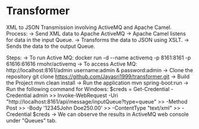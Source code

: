 # Transformer
XML to JSON Transmission involving ActiveMQ and Apache Camel.
Process:
-> Send XML data to Apache ActiveMQ
-> Apache Camel listens for data in the input Queue.
-> Transforms the data to JSON using XSLT.
-> Sends the data to the output Queue.

Steps:
-> To run Active MQ: docker run -d --name activemq -p 8161:8161 -p 61616:61616 rmohr/activemq
-> To access Active MQ: http://localhost:8161/admin    username:admin & password:admin
-> Clone the repository git clone https://github.com/Jayasri1999/transformer.git
-> Build the Project mvn clean install
-> Run the application mvn spring-boot:run
-> Run the following command for Windows:
$creds = Get-Credential -Credential admin >> Invoke-WebRequest -Uri "http://localhost:8161/api/message/inputQueue?type=queue" >> -Method Post >> -Body '<order><id>12345</id><customer>John Doe</customer><amount>250.00</amount></order>' >> -ContentType "text/xml" >> -Credential $creds
->  We can observe the results in ActiveMQ web console under "Queues" tab.
